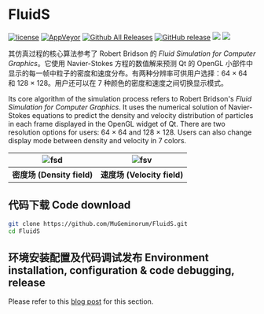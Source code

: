 ﻿# FluidS
[![license](https://img.shields.io/github/license/MuGeminorum/FluidS.svg)](https://www.gnu.org/licenses/gpl-3.0.en.html)
[![AppVeyor](https://img.shields.io/appveyor/ci/MuGeminorum/FluidS.svg?logo=appveyor)](https://ci.appveyor.com/project/MuGeminorum/FluidS)
[![Github All Releases](https://img.shields.io/github/downloads/MuGeminorum/FluidS/total.svg)](https://github.com/MuGeminorum/FluidS/releases)
[![GitHub release](https://img.shields.io/github/release/MuGeminorum/FluidS.svg)](https://github.com/MuGeminorum/FluidS/releases/latest)
[![](https://img.shields.io/badge/bilibili-BV1LM4y1Q7K1-fc8bab.svg)](https://www.bilibili.com/video/BV1LM4y1Q7K1)
[![](https://img.shields.io/badge/cnblog-17181715-075db3.svg)](https://www.cnblogs.com/MuGeminorum/p/17181715.html)

其仿真过程的核心算法参考了 Robert Bridson 的 _Fluid Simulation for Computer Graphics_。它使用 Navier-Stokes 方程的数值解来预测 Qt 的 OpenGL 小部件中显示的每一帧中粒子的密度和速度分布。有两种分辨率可供用户选择：64 × 64 和 128 × 128。用户还可以在 7 种颜色的密度和速度之间切换显示模式。

Its core algorithm of the simulation process refers to Robert Bridson's _Fluid Simulation for Computer Graphics_. It uses the numerical solution of Navier-Stokes equations to predict the density and velocity distribution of particles in each frame displayed in the OpenGL widget of Qt. There are two resolution options for users: 64 × 64 and 128 × 128. Users can also change display mode between density and velocity in 7 colors.

| ![fsd](https://user-images.githubusercontent.com/20459298/233125917-4eb82aec-a305-4e92-8bb7-88fb5f52d775.PNG) | ![fsv](https://user-images.githubusercontent.com/20459298/233125957-1e9ed77d-85f5-40a5-873d-86efc9adba2f.PNG) |
| :-----------------------------------------------------------------------------------------------------------: | :-----------------------------------------------------------------------------------------------------------: |
|                                          **密度场 (Density field)**                                           |                                          **速度场 (Velocity field)**                                          |

## 代码下载 Code download
```bash
git clone https://github.com/MuGeminorum/FluidS.git
cd FluidS
```

## 环境安装配置及代码调试发布 Environment installation, configuration & code debugging, release
Please refer to this [blog post](https://www.cnblogs.com/MuGeminorum/p/17017063.html) for this section.